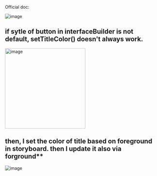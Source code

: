 Official doc:

![image](https://user-images.githubusercontent.com/81428296/151046691-ec53c8c1-3078-4e75-8cf1-953e89aa66e8.png)

## if sytle of button in interfaceBuilder is not default,  setTitleColor() doesn't always work. 

<img width="265" alt="image" src="https://user-images.githubusercontent.com/81428296/210021648-442a6dcd-e67a-4916-bcef-e18bb00ea6e5.png">



## then, I set the color of title based on foreground in storyboard. then I update it also via forground**
![image](https://user-images.githubusercontent.com/81428296/151046998-79bb3692-378e-409e-a427-0f1b52da6274.png)
